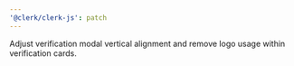 ```yaml
---
'@clerk/clerk-js': patch
---
```


Adjust verification modal vertical alignment and remove logo usage within verification cards.
